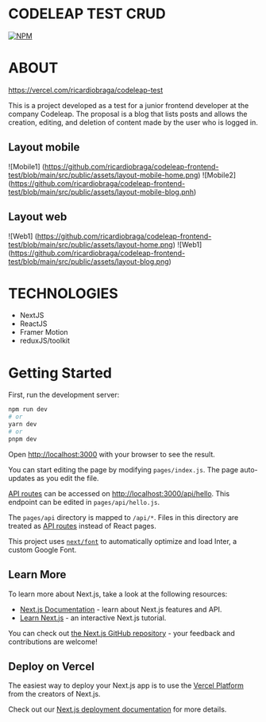 # CODELEAP TEST CRUD
[![NPM](https://img.shields.io/npm/l/react)](https://github.com/ricardiobraga/codeleap-frontend-test/blob/main/LICENCE) 

# ABOUT

https://vercel.com/ricardiobraga/codeleap-test

This is a project developed as a test for a junior frontend developer at the company Codeleap.
The proposal is a blog that lists posts and allows the creation, editing, and deletion of content made by the user who is logged in.

## Layout mobile
![Mobile1] (https://github.com/ricardiobraga/codeleap-frontend-test/blob/main/src/public/assets/layout-mobile-home.png) ![Mobile2] (https://github.com/ricardiobraga/codeleap-frontend-test/blob/main/src/public/assets/layout-mobile-blog.pnh)

## Layout web
![Web1] (https://github.com/ricardiobraga/codeleap-frontend-test/blob/main/src/public/assets/layout-home.png)
![Web1] (https://github.com/ricardiobraga/codeleap-frontend-test/blob/main/src/public/assets/layout-blog.png)

# TECHNOLOGIES
- NextJS
- ReactJS
- Framer Motion
- reduxJS/toolkit

# Getting Started

First, run the development server:

```bash
npm run dev
# or
yarn dev
# or
pnpm dev
```

Open [http://localhost:3000](http://localhost:3000) with your browser to see the result.

You can start editing the page by modifying `pages/index.js`. The page auto-updates as you edit the file.

[API routes](https://nextjs.org/docs/api-routes/introduction) can be accessed on [http://localhost:3000/api/hello](http://localhost:3000/api/hello). This endpoint can be edited in `pages/api/hello.js`.

The `pages/api` directory is mapped to `/api/*`. Files in this directory are treated as [API routes](https://nextjs.org/docs/api-routes/introduction) instead of React pages.

This project uses [`next/font`](https://nextjs.org/docs/basic-features/font-optimization) to automatically optimize and load Inter, a custom Google Font.

## Learn More

To learn more about Next.js, take a look at the following resources:

- [Next.js Documentation](https://nextjs.org/docs) - learn about Next.js features and API.
- [Learn Next.js](https://nextjs.org/learn) - an interactive Next.js tutorial.

You can check out [the Next.js GitHub repository](https://github.com/vercel/next.js/) - your feedback and contributions are welcome!

## Deploy on Vercel

The easiest way to deploy your Next.js app is to use the [Vercel Platform](https://vercel.com/new?utm_medium=default-template&filter=next.js&utm_source=create-next-app&utm_campaign=create-next-app-readme) from the creators of Next.js.

Check out our [Next.js deployment documentation](https://nextjs.org/docs/deployment) for more details.
